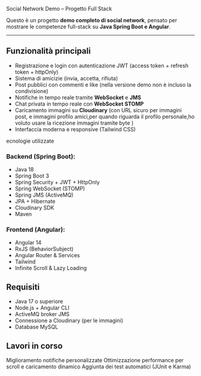 Social Network Demo – Progetto Full Stack

Questo è un progetto **demo completo di social network**, pensato per mostrare le competenze full-stack su **Java Spring Boot e Angular**.

---

##  Funzionalità principali

-  Registrazione e login con autenticazione JWT (access token + refresh token + httpOnly)
-  Sistema di amicizie (invia, accetta, rifiuta)
-  Post pubblici con commenti e like (nella versione demo non è incluso la condivisione)
-  Notifiche in tempo reale tramite **WebSocket** e **JMS**
-  Chat privata in tempo reale con **WebSocket STOMP**
-  Caricamento immagini su **Cloudinary** (con URL sicuro per immagini post, e immagini profilo amici,per quando riguarda il profilo personale,ho voluto usare la ricezione immagini tramite byte )
-  Interfaccia moderna e responsive (Tailwind CSS)

ecnologie utilizzate

### Backend (Spring Boot):
- Java 18
- Spring Boot 3
- Spring Security + JWT + HttpOnly
- Spring WebSocket (STOMP)
- Spring JMS (ActiveMQ)
- JPA + Hibernate
- Cloudinary SDK
- Maven

 ### Frontend (Angular):
- Angular 14
- RxJS (BehaviorSubject)
- Angular Router & Services
- Tailwind
- Infinite Scroll & Lazy Loading

## Requisiti
- Java 17 o superiore
- Node.js + Angular CLI
- ActiveMQ broker JMS
- Connessione a Cloudinary (per le immagini)
- Database MySQL

## Lavori in corso
Miglioramento notifiche personalizzate
Ottimizzazione performance per scroll e caricamento dinamico
Aggiunta dei test automatici (JUnit e Karma)


